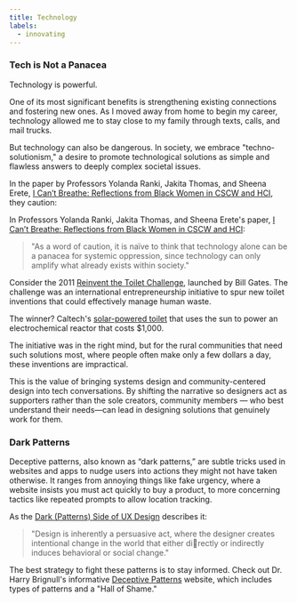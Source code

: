 ```yaml
---
title: Technology
labels: 
  - innovating
---
```


<h3>Tech is Not a Panacea</h3>

Technology is powerful. 

One of its most significant benefits is strengthening existing connections and fostering new ones. As I moved away from home to begin my career, technology allowed me to stay close to my family through texts, calls, and mail trucks.

But technology can also be dangerous. In society, we embrace "techno-solutionism," a desire to promote technological solutions as simple and flawless answers to deeply complex societal issues.

In the paper by Professors Yolanda Ranki, Jakita Thomas, and Sheena Erete, <a href="https://par.nsf.gov/servlets/purl/10213020">I Can’t Breathe: Reflections from Black Women in CSCW and HCI</a>, they caution:

In Professors Yolanda Ranki, Jakita Thomas, and Sheena Erete's paper, <a href="https://par.nsf.gov/servlets/purl/10213020">I Can’t Breathe: Reflections from Black Women in CSCW and HCI</a>:

  >"As a word of caution, it is naïve to think that technology alone can be a panacea for systemic oppression, since technology can only amplify what already exists within society."


Consider the 2011 <a href="https://www.gatesfoundation.org/our-work/programs/global-growth-and-opportunity/water-sanitation-and-hygiene/reinvent-the-toilet-challenge-and-expo">Reinvent the Toilet Challenge</a>, launched by Bill Gates. The challenge was an international entrepreneurship initiative to spur new toilet inventions that could effectively manage human waste.

The winner? Caltech's <a href="https://www.caltech.edu/about/news/caltech-wins-toilet-challenge-23635">solar-powered toilet</a> that uses the sun to power an electrochemical reactor that costs $1,000.

The initiative was in the right mind, but for the rural communities that need such solutions most, where people often make only a few dollars a day, these inventions are impractical.

This is the value of bringing systems design and community-centered design into tech conversations. By shifting the narrative so designers act as supporters rather than the sole creators, community members — who best understand their needs—can lead in designing solutions that genuinely work for them.

<!-- <h2>Tech on the rise</h2>
<p>
Deceptive patterns (also known as “dark patterns”) are tricks used in websites and apps that make you do things that you didn't mean to </p>


<h2>Digital Privacy</h2>
<p>
Deceptive patterns (also known as “dark patterns”) are tricks used in websites and apps that make you do things that you didn't mean to </p> -->


<h3>Dark Patterns</h3>
<p>
Deceptive patterns, also known as “dark patterns,” are subtle tricks used in websites and apps to nudge users into actions they might not have taken otherwise. It ranges from annoying things like fake urgency, where a website insists you must act quickly to buy a product, to more concerning tactics like repeated prompts to allow location tracking.

 As the <a href="https://demox.tw/media/component/pdf/The_Dark_Patterns_Side_of_UX_Design_Zi6OmZR.pdf">Dark (Patterns) Side of UX Design</a> describes it: 

  >"Design is inherently a persuasive act, where the
    designer creates intentional change in the world that either directly or indirectly induces behavioral or social change." 


The best strategy to fight these patterns is to stay informed. Check out Dr. Harry Brignull's informative <a href="https://www.deceptive.design/">Deceptive Patterns</a> website, which includes types of patterns and a "Hall of Shame."